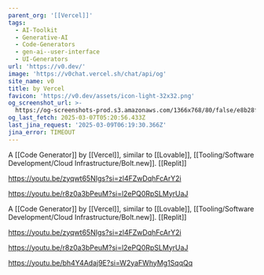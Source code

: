 ```yaml
---
parent_org: '[[Vercel]]'
tags:
  - AI-Toolkit
  - Generative-AI
  - Code-Generators
  - gen-ai--user-interface
  - UI-Generators
url: 'https://v0.dev/'
image: 'https://v0chat.vercel.sh/chat/api/og'
site_name: v0
title: by Vercel
favicon: 'https://v0.dev/assets/icon-light-32x32.png'
og_screenshot_url: >-
  https://og-screenshots-prod.s3.amazonaws.com/1366x768/80/false/e8b28fd1c0bb081b099215792cca40b6de05d4436d5266ce75882a84d92ed1e5.jpeg
og_last_fetch: 2025-03-07T05:20:56.433Z
last_jina_request: '2025-03-09T06:19:30.366Z'
jina_error: TIMEOUT
---
```

A [[Code Generator]] by [[Vercel]], similar to [[Lovable]], [[Tooling/Software Development/Cloud Infrastructure/Bolt.new]]. [[Replit]]

https://youtu.be/zyqwt65NIgs?si=zl4FZwDqhFcArY2i

https://youtu.be/r8z0a3bPeuM?si=l2ePQ0RpSLMyrUaJ

A [[Code Generator]] by [[Vercel]], similar to [[Lovable]], [[Tooling/Software Development/Cloud Infrastructure/Bolt.new]]. [[Replit]]

https://youtu.be/zyqwt65NIgs?si=zl4FZwDqhFcArY2i

https://youtu.be/r8z0a3bPeuM?si=l2ePQ0RpSLMyrUaJ

https://youtu.be/bh4Y4Adaj9E?si=W2yaFWhyMg1SqqQq
